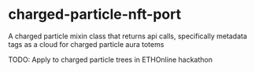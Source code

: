 # charged-particle-nft-port

A charged particle mixin class that returns api calls, specifically metadata tags as a cloud for charged particle aura totems

TODO: Apply to charged particle trees in ETHOnline hackathon